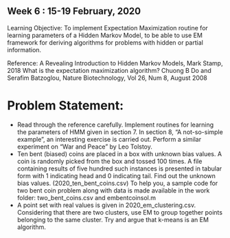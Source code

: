 ## Week 6 : 15-19 February, 2020


Learning Objective:
To implement Expectation Maximization routine for learning parameters of a Hidden Markov Model, to be able to use EM framework for deriving algorithms for problems with hidden or partial information.

Reference:
A Revealing Introduction to Hidden Markov Models, Mark Stamp, 2018
What is the expectation maximization algorithm? Chuong B Do and Serafim Batzoglou, Nature Biotechnology, Vol 26, Num 8, August 2008

# Problem Statement:
- Read through the reference carefully. Implement routines for learning the parameters of HMM given in section 7. In section 8, “A not-so-simple example”, an interesting exercise is carried out. Perform a similar experiment on “War and Peace” by Leo Tolstoy. 
- Ten bent (biased) coins are placed in a box with unknown bias values. A coin is randomly picked from the box and tossed 100 times. A file containing results of five hundred such instances is presented in tabular form with 1 indicating head and 0 indicating tail. Find out the unknown bias values. (2020_ten_bent_coins.csv) To help you, a sample code for two bent coin problem along with data is made available in the work folder: two_bent_coins.csv and embentcoinsol.m
- A point set with real values is given in 2020_em_clustering.csv. Considering that there are two clusters, use EM to group together points belonging to the same cluster. Try and argue that k-means is an EM algorithm.
